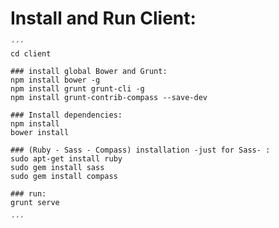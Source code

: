 
# Install and Run Client:
    ´´´
    cd client

    ### install global Bower and Grunt:
    npm install bower -g
    npm install grunt grunt-cli -g
    npm install grunt-contrib-compass --save-dev

    ### Install dependencies:
    npm install
    bower install

    ### (Ruby - Sass - Compass) installation -just for Sass- :
    sudo apt-get install ruby
    sudo gem install sass
    sudo gem install compass

    ### run:
    grunt serve

    ´´´